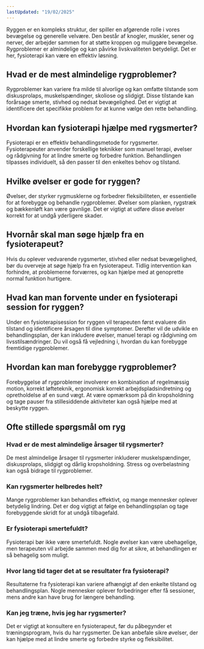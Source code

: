 ```yaml
---
lastUpdated: "19/02/2025"
---
```


Ryggen er en kompleks struktur, der spiller en afgørende rolle i vores bevægelse og generelle velvære. Den består af knogler, muskler, sener og nerver, der arbejder sammen for at støtte kroppen og muliggøre bevægelse. Rygproblemer er almindelige og kan påvirke livskvaliteten betydeligt. Det er her, fysioterapi kan være en effektiv løsning.

## Hvad er de mest almindelige rygproblemer?

Rygproblemer kan variere fra milde til alvorlige og kan omfatte tilstande som diskusprolaps, muskelspændinger, skoliose og slidgigt. Disse tilstande kan forårsage smerte, stivhed og nedsat bevægelighed. Det er vigtigt at identificere det specifikke problem for at kunne vælge den rette behandling.

## Hvordan kan fysioterapi hjælpe med rygsmerter?

Fysioterapi er en effektiv behandlingsmetode for rygsmerter. Fysioterapeuter anvender forskellige teknikker som manuel terapi, øvelser og rådgivning for at lindre smerte og forbedre funktion. Behandlingen tilpasses individuelt, så den passer til den enkeltes behov og tilstand.

## Hvilke øvelser er gode for ryggen?

Øvelser, der styrker rygmusklerne og forbedrer fleksibiliteten, er essentielle for at forebygge og behandle rygproblemer. Øvelser som planken, rygstræk og bækkenløft kan være gavnlige. Det er vigtigt at udføre disse øvelser korrekt for at undgå yderligere skader.

## Hvornår skal man søge hjælp fra en fysioterapeut?

Hvis du oplever vedvarende rygsmerter, stivhed eller nedsat bevægelighed, bør du overveje at søge hjælp fra en fysioterapeut. Tidlig intervention kan forhindre, at problemerne forværres, og kan hjælpe med at genoprette normal funktion hurtigere.

## Hvad kan man forvente under en fysioterapi session for ryggen?

Under en fysioterapisession for ryggen vil terapeuten først evaluere din tilstand og identificere årsagen til dine symptomer. Derefter vil de udvikle en behandlingsplan, der kan inkludere øvelser, manuel terapi og rådgivning om livsstilsændringer. Du vil også få vejledning i, hvordan du kan forebygge fremtidige rygproblemer.

## Hvordan kan man forebygge rygproblemer?

Forebyggelse af rygproblemer involverer en kombination af regelmæssig motion, korrekt løfteteknik, ergonomisk korrekt arbejdspladsindretning og opretholdelse af en sund vægt. At være opmærksom på din kropsholdning og tage pauser fra stillesiddende aktiviteter kan også hjælpe med at beskytte ryggen.

## Ofte stillede spørgsmål om ryg

### Hvad er de mest almindelige årsager til rygsmerter?

De mest almindelige årsager til rygsmerter inkluderer muskelspændinger, diskusprolaps, slidgigt og dårlig kropsholdning. Stress og overbelastning kan også bidrage til rygproblemer.

### Kan rygsmerter helbredes helt?

Mange rygproblemer kan behandles effektivt, og mange mennesker oplever betydelig lindring. Det er dog vigtigt at følge en behandlingsplan og tage forebyggende skridt for at undgå tilbagefald.

### Er fysioterapi smertefuldt?

Fysioterapi bør ikke være smertefuldt. Nogle øvelser kan være ubehagelige, men terapeuten vil arbejde sammen med dig for at sikre, at behandlingen er så behagelig som muligt.

### Hvor lang tid tager det at se resultater fra fysioterapi?

Resultaterne fra fysioterapi kan variere afhængigt af den enkelte tilstand og behandlingsplan. Nogle mennesker oplever forbedringer efter få sessioner, mens andre kan have brug for længere behandling.

### Kan jeg træne, hvis jeg har rygsmerter?

Det er vigtigt at konsultere en fysioterapeut, før du påbegynder et træningsprogram, hvis du har rygsmerter. De kan anbefale sikre øvelser, der kan hjælpe med at lindre smerte og forbedre styrke og fleksibilitet.
